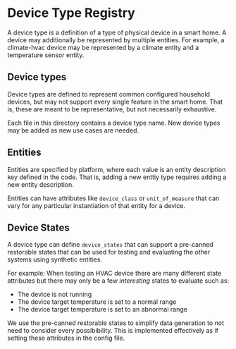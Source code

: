 # Device Type Registry

A device type is a definition of a type of physical device in a smart home. A
device may additionally be represented by multiple entities. For example, a
climate-hvac device may be represented by a climate entity and a temperature
sensor entity.

## Device types

Device types are defined to represent common configured household devices,
but may not support every single feature in the smart home. That is, these
are meant to be representative, but not necessarily exhaustive.

Each file in this directory contains a device type name. New device types
may be added as new use cases are needed.

## Entities

Entities are specified by platform, where each value is an entity description
key defined in the code. That is, adding a new enttiy type requires adding a
new entity description.

Entities can have attributes like `device_class` or `unit_of_measure` that can
vary for any particular instantiation of that entity for a device.

## Device States

A device type can define `device_states` that can support a pre-canned
restorable states that can be used for testing and evaluating the other systems
using synthetic entities.

For example: When testing an HVAC device there are many different state attributes
but there may only be a few _interesting_ states to evaluate such as:

- The device is not running
- The device target temperature is set to a normal range
- The device target temperature is set to an abnormal range

We use the pre-canned restorable states to simplify data generation to not need
to consider every possibibility. This is implemented effectively as if setting
these attributes in the config file.
